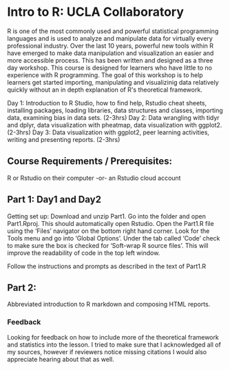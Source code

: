 # Intro to R: UCLA Collaboratory

R is one of the most commonly used and powerful statistical programming languages and is used to analyze and manipulate data for virtually every professional industry. Over the last 10 years, powerful new tools within R have emerged to make data manipulation and visualization an easier and more accessible process. This has been written and designed as a three day workshop. This course is designed for learners who have little to no experience with R programming. The goal of this workshop is to help learners get started importing, manipulating and visualizinig data relatively quickly without an in depth explanation of R's theoretical framework. 

Day 1: Introduction to R Studio, how to find help, Rstudio cheat sheets, installing packages, loading libraries, data structures and classes, importing data, examining bias in data sets. (2-3hrs)
Day 2: Data wrangling with tidyr and dplyr, data visualization with pheatmap, data visualization with ggplot2. (2-3hrs)
Day 3: Data visualization with ggplot2, peer learning activities, writing and presenting reports. (2-3hrs)

## Course Requirements / Prerequisites:
R or Rstudio on their computer -or- an Rstudio cloud account

## Part 1: Day1 and Day2
Getting set up:
Download and unzip Part1. Go into the folder and open Part1.Rproj. This should automatically open Rstudio. Open the Part1.R file using the ‘Files’ navigator on the bottom right hand corner. Look for the Tools menu and go into ‘Global Options’. Under the tab called ‘Code’ check to make sure the box is checked for ‘Soft-wrap R source files’. This will improve the readability of code in the top left window.

Follow the instructions and prompts as described in the text of Part1.R

## Part 2:
Abbreviated introduction to R markdown and composing HTML reports. 



### Feedback

Looking for feedback on how to include more of the theoretical framework and statistics into the lesson. I tried to make sure that I acknowledged all of my sources, however if reviewers notice missing citations I would also appreciate hearing about that as well.
